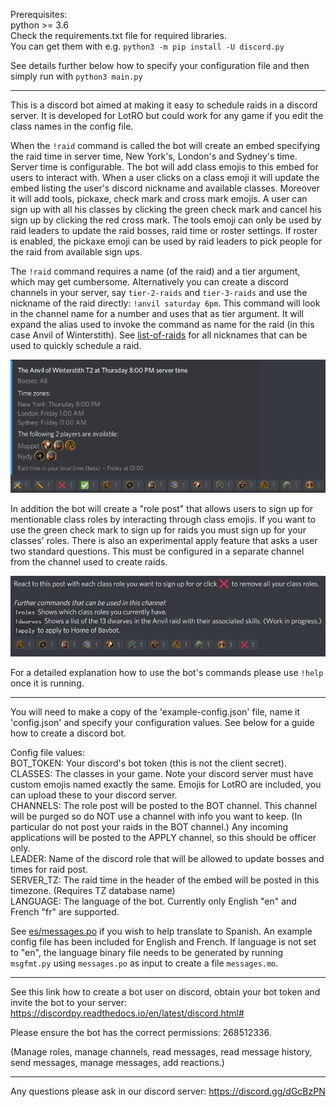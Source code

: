 Prerequisites:\
python >= 3.6\
Check the requirements.txt file for required libraries.\
You can get them with e.g. `python3 -m pip install -U discord.py`

See details further below how to specify your configuration file and then simply run with `python3 main.py`

------------------------------------

This is a discord bot aimed at making it easy to schedule raids in a discord server. It is developed for LotRO but could work for any game if you edit the class names in the config file.

When the `!raid` command is called the bot will create an embed specifying the raid time in server time, New York's, London's and Sydney's time. Server time is configurable. The bot will add class emojis to this embed for users to interact with. When a user clicks on a class emoji it will update the embed listing the user's discord nickname and available classes. Moreover it will add tools, pickaxe, check mark and cross mark emojis. A user can sign up with all his classes by clicking the green check mark and cancel his sign up by clicking the red cross mark. The tools emoji can only be used by raid leaders to update the raid bosses, raid time or roster settings. If roster is enabled, the pickaxe emoji can be used by raid leaders to pick people for the raid from available sign ups.

The `!raid` command requires a name (of the raid) and a tier argument, which may get cumbersome.
Alternatively you can create a discord channels in your server, say `tier-2-raids` and `tier-3-raids` and use the nickname of the raid directly: `!anvil saturday 6pm`.
This command will look in the channel name for a number and uses that as tier argument.
It will expand the alias used to invoke the command as name for the raid (in this case Anvil of Winterstith).
See [list-of-raids](./source/list-of-raids.csv) for all nicknames that can be used to quickly schedule a raid.


![Screenshot](./screenshots/raid.png)

In addition the bot will create a "role post" that allows users to sign up for mentionable class roles by interacting through class emojis. If you want to use the green check mark to sign up for raids you must sign up for your classes' roles. There is also an experimental apply feature that asks a user two standard questions. This must be configured in a separate channel from the channel used to create raids.

![Screenshot](./screenshots/role.png)

For a detailed explanation how to use the bot's commands please use `!help` once it is running.

------------------------------------

You will need to make a copy of the 'example-config.json' file, name it 'config.json' and specify your configuration values.
See below for a guide how to create a discord bot.

Config file values:\
BOT_TOKEN: Your discord's bot token (this is not the client secret).\
CLASSES: The classes in your game. Note your discord server must have custom emojis named exactly the same. Emojis for LotRO are included, you can upload these to your discord server.\
CHANNELS: The role post will be posted to the BOT channel. This channel will be purged so do NOT use a channel with info you want to keep. (In particular do not post your raids in the BOT channel.) Any incoming applications will be posted to the APPLY channel, so this should be officer only.\
LEADER: Name of the discord role that will be allowed to update bosses and times for raid post.\
SERVER_TZ: The raid time in the header of the embed will be posted in this timezone. (Requires TZ database name)\
LANGUAGE: The language of the bot. Currently only English "en" and French "fr" are supported.

See [es/messages.po](./source/locale/es/LC_MESSAGES/messages.po) if you wish to help translate to Spanish.
An example config file has been included for English and French.
If language is not set to "en", the language binary file needs to be generated by running `msgfmt.py` using `messages.po` as input to create a file `messages.mo`.

------------------------------------

See this link how to create a bot user on discord, obtain your bot token and invite the bot to your server:
https://discordpy.readthedocs.io/en/latest/discord.html#

Please ensure the bot has the correct permissions: 268512336.

(Manage roles, manage channels, read messages, read message history, send messages, manage messages, add reactions.)

------------------------------------

Any questions please ask in our discord server:
https://discord.gg/dGcBzPN
